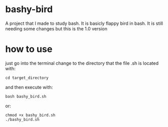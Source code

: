 # bashy-bird
A project that I made to study bash. It is basicly flappy bird in bash. It is still needing some changes but this is the 1.0 version
# how to use
just go into the terminal change to the directory that the file .sh is located with:
```
cd target_directory
```
and then execute with:
```
bash bashy_bird.sh
```
or:
```
chmod +x bashy_bird.sh
./bashy_bird.sh
```
